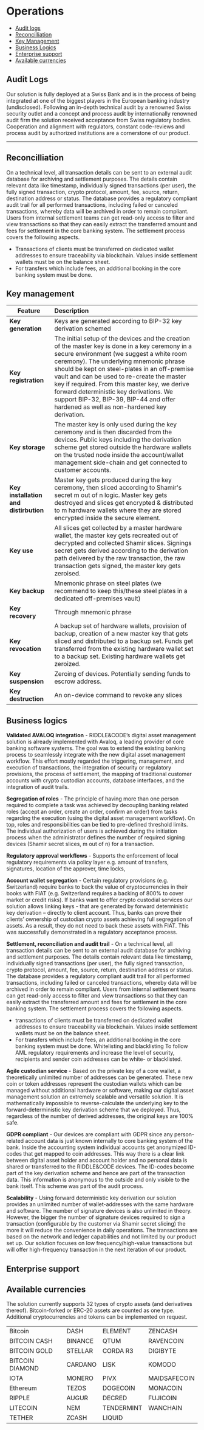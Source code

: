 # Operations

- [Audit logs](#audit-logs)
- [Reconcilliation](#reconcilliation)
- [Key Management](#key-management)
- [Business Logics](#business-logics)
- [Enterprise support](#enterprise-support)
- [Available currencies](#available-currencies)


## Audit Logs

Our solution is fully deployed at a Swiss Bank and is in the process of being integrated at one of the biggest players in the European banking industry (undisclosed). Following an in-depth technical audit by a renowned Swiss security outlet and a concept and process audit by internationally renowned audit firm  the solution received acceptance from Swiss regulatory bodies. Cooperation and alignment with regulators, constant code-reviews and process audit by authorized institutions are a cornerstone of our product.


---
## Reconcilliation 
On a technical level, all transaction details can be sent to an external audit database for archiving and settlement purposes. The details contain relevant data like timestamp, individually signed transactions (per user), the fully signed transaction, crypto protocol, amount, fee, source, return, destination address or status. The database provides a regulatory compliant audit trail for all performed transactions, including failed or canceled transactions, whereby data will be archived in order to remain compliant. 
Users from internal settlement teams can get read-only access to filter and view transactions so that they can easily extract the transferred amount and fees for settlement in the core banking system. 
The settlement process covers the following aspects.

* Transactions of clients must be transferred on dedicated wallet addresses to ensure traceability via blockchain. Values inside settlement wallets must be on the balance sheet.
* For transfers which include fees, an additional booking in the core banking system must be done.


## Key management 


| Feature        | Description |
| ------------- |:-------------|
| **Key generation** |  Keys are generated according to BIP-32 key derivation schemed |
| **Key registration** | The initial setup of the devices and the creation of the master key is done in a key ceremony in a secure environment (we suggest a white room ceremony). The underlying mnemonic phrase should be kept on steel-plates in an off-premise vault and can be used to re-create the master key if required. From this master key, we derive forward deterministic key derivations. We support BIP-32, BIP-39, BIP-44 and offer hardened as well as non-hardened key derivation.      |
| **Key storage** | The master key is only used during the key ceremony and is then discarded from the devices. Public keys including the derivation scheme get stored outside the hardware wallets on the trusted node inside the account/wallet management side-chain and get connected to customer accounts.|
| **Key installation and distirbution** | Master key gets produced during the key ceremony, then sliced according to Shamir's secret m out of n logic. Master key gets destroyed and slices get encrypted & distributed to m hardware wallets where they are stored encrypted inside the secure element.|
| **Key use** | All slices get collected by a master hardware wallet, the master key gets recreated out of decrypted and collected Shamir slices. Signings secret gets derived according to the derivation path delivered by the raw transaction, the raw transaction gets signed, the master key gets zeroised.|
| **Key backup** | Mnemonic phrase on steel plates (we recommend to keep this/these steel plates in a dedicated off-premises vault) |
| **Key recovery** | Through mnemonic phrase |
| **Key revocation** | A backup set of hardware wallets, provision of backup, creation of a new master key that gets sliced and distributed to a backup set. Funds get transferred from the existing hardware wallet set to a backup set. Existing hardware wallets get zeroized.|
| **Key suspension** | Zeroing of devices. Potentially sending funds to escrow address.|
| **Key destruction** | An on-device command to revoke any slices|


## Business logics 

**Validated AVALOQ integration** - 
RIDDLE&CODE’s digital asset management solution is already implemented with Avaloq, a leading provider of core banking software systems. The goal was to extend the existing banking process to seamlessly integrate with the new digital asset management workflow. This effort mostly regarded the triggering, management, and execution of transactions, the integration of security or regulatory provisions, the process of settlement, the mapping of traditional customer accounts with crypto custodian accounts, database interfaces, and the integration of audit trails. 

**Segregation of roles** - 
The principle of having more than one person required to complete a task was achieved by decoupling banking related roles (accept an order, create an order, confirm an order) from tasks regarding the execution (using the digital asset management workflow). On top, roles and responsibilities can be tied to pre-defined threshold limits. The individual authorization of users is achieved during the initiation process when the administrator defines the number of required signing devices (Shamir secret slices, m out of n) for a transaction. 

**Regulatory approval workflows** - 
Supports the enforcement of local regulatory requirements via policy layer e.g. amount of transfers, signatures, location of the approver, time locks,

**Account wallet segregation** - 
Certain regulatory provisions (e.g. Switzerland) require banks to back the value of cryptocurrencies in their books with FIAT (e.g. Switzerland requires a backing of 800% to cover market or credit risks). If banks want to offer crypto custodial services our solution allows linking keys - that are generated by forward deterministic key derivation – directly to client account. Thus, banks can prove their clients’ ownership of custodian crypto assets achieving full segregation of assets. As a result, they do not need to back these assets with FIAT. This was successfully demonstrated in a regulatory acceptance process.

**Settlement, reconciliation and audit trail** - 
On a technical level, all transaction details can be sent to an external audit database for archiving and settlement purposes. The details contain relevant data like timestamp, individually signed transactions (per user), the fully signed transaction, crypto protocol, amount, fee, source, return, destination address or status. The database provides a regulatory compliant audit trail for all performed transactions, including failed or canceled transactions, whereby data will be archived in order to remain compliant. 
Users from internal settlement teams can get read-only access to filter and view transactions so that they can easily extract the transferred amount and fees for settlement in the core banking system. 
The settlement process covers the following aspects.
* transactions of clients must be transferred on dedicated wallet addresses to ensure traceability via blockchain. Values inside settlement wallets must be on the balance sheet.
* For transfers which include fees, an additional booking in the core banking system must be done.
Whitelisting and blacklisting
To follow AML regulatory requirements and increase the level of security, recipients and sender coin addresses can be white- or blacklisted. 

**Agile custodian service** - 
Based on the private key of a core wallet, a theoretically unlimited number of addresses can be generated. These new coin or token addresses represent the custodian wallets which can be managed without additional hardware or software, making our digital asset management solution an extremely scalable and versatile solution. It is mathematically impossible to reverse-calculate the underlying key to the forward-deterministic key derivation scheme that we deployed. Thus, regardless of the number of derived addresses, the original keys are 100% safe. 

**GDPR compliant** - 
Our devices are compliant with GDPR since any person-related account data is just known internally to core banking system of the bank. Inside the accounting system individual accounts get anonymized ID-codes that get mapped to coin addresses. This way there is a clear link between digital asset holder and account holder and no personal data is shared or transferred to the RIDDLE&CODE devices. The ID-codes become part of the key derivation scheme and hence are part of the transaction data. This information is anonymous to the outside and only visible to the bank itself. This scheme was part of the audit process.

**Scalability** - 
Using forward deterministic key derivation our solution provides an unlimited number of wallet-addresses with the same hardware and software. The number of signature devices is also unlimited in theory. However, the bigger the number of signature devices required to sign a transaction (configurable by the customer via Shamir secret slicing) the more it will reduce the convenience in daily operations. The transactions are based on the network and ledger capabilities and not limited by our product set up. Our solution focuses on low frequency/high-value transactions but will offer high-frequency transaction in the next iteration of our product. 



## Enterprise support




## Available currencies

The solution currently supports 32 types of crypto assets (and derivatives thereof). Bitcoin-forked or ERC-20 assets are counted as one type. 
Additional cryptocurrencies and tokens can be implemented on request. 

|        |  |        |  |
| ------------- | -------------| ------------- | -------------|
| Bitcoin |  DASH | ELEMENT| ZENCASH |  
| BITCOIN CASH |  BINANCE | QTUM| RAVENCOIN |  
| BITCOIN GOLD |  STELLAR | CORDA R3| DIGIBYTE |  
| BITCOIN DIAMOND |  CARDANO | LISK| KOMODO |  
| IOTA |  MONERO | PIVX| MAIDSAFECOIN |  
| Ethereum |  TEZOS | DOGECOIN| MONACOIN |  
| RIPPLE |  AUGUR | DECRED| FUJICOIN |  
| LITECOIN |  NEM | TENDERMINT| WANCHAIN |  
| TETHER |  ZCASH | LIQUID|  |  

